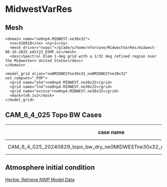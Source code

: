 # MidwestVarRes
## Mesh
```
<domain name="ne0np4.MIDWEST.ne30x32">
  <nx>316010</nx> <ny>1</ny>
  <mesh driver="nuopc">/glade/u/home/nforcone/MidwestVarRes/midwest-06-16-2025_edit22_ESMF.nc</mesh>
  <desc>Spectral Elem 1-deg grid with a 1/32 deg refined region over the Midwestern United States</desc>
</domain>
```
```
<model_grid alias="ne0MIDWESTne30x32_ne0MIDWESTne30x32" not_compset="_POP">
  <grid name="atm">ne0np4.MIDWEST.ne30x32</grid>
  <grid name="lnd">ne0np4.MIDWEST.ne30x32</grid>
  <grid name="ocnice">ne0np4.MIDWEST.ne30x32</grid>
  <mask>tx0.1v2</mask>
</model_grid>
```
## CAM_6_4_025 Topo BW Cases
| case name | ndays | physics tstep | n nodes | runtime |
| -- | -- | -- | -- | -- |
| CAM_6_4_025_20240829_topo_bw_dry_ne0MIDWESTne30x32_ne0MIDWESTne30x32 | 10 | 54 seconds | 4 | tbd |
## Atmosphere initial condition
[Herbie: Retrieve NWP Model Data](https://herbie.readthedocs.io/en/latest/index.html)
